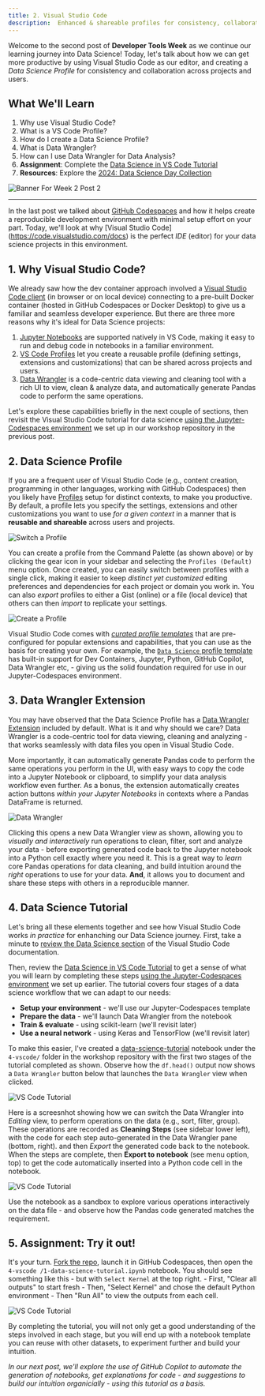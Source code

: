 ```yaml
---
title: 2. Visual Studio Code
description:  Enhanced & shareable profiles for consistency, collaboration
---
```


Welcome to the second post of **Developer Tools Week** as we continue our learning journey into Data Science! Today, let's talk about how we can get more productive by using Visual Studio Code as our editor, and creating a _Data Science Profile_ for consistency and collaboration across projects and users.

## What We'll Learn
1. Why use Visual Studio Code?
1. What is a VS Code Profile?
1. How do I create a Data Science Profile?
1. What is Data Wrangler?
1. How can I use Data Wrangler for Data Analysis?
1. **Assignment**: Complete the [Data Science in VS Code Tutorial](https://code.visualstudio.com/docs/datascience/data-science-tutorial)
1. **Resources**: Explore the [2024: Data Science Day Collection](https://bit.ly/2024-datasci-collection)

![Banner For Week 2 Post 2](./img/DatatScienceDay-DevTools-2.png)

---

In the last post we talked about [GitHub Codespaces](/data-science-day/week-2/1-codespaces/) and how it helps create a reproducible development environment with minimal setup effort on your part. Today, we'll look at why [Visual Studio Code] (https://code.visualstudio.com/docs) is the perfect _IDE_ (editor) for your data science projects in this environment.

## 1. Why Visual Studio Code?

We already saw how the dev container approach involved a [Visual Studio Code client](https://code.visualstudio.com/docs/devcontainers/containers) (in browser or on local device) connecting to a pre-built Docker container (hosted in GitHub Codespaces or Docker Desktop) to give us a familiar and seamless developer experience. But there are three more reasons why it's ideal for Data Science projects:
1. [Jupyter Notebooks](https://code.visualstudio.com/docs/datascience/jupyter-notebooks) are supported natively in VS Code, making it easy to run and debug code in notebooks in a familiar environment.
2. [VS Code Profiles](https://code.visualstudio.com/docs/editor/profiles) let you create a reusable profile (defining settings, extensions and customizations) that can be shared across projects and users.
3. [Data Wrangler](https://code.visualstudio.com/docs/datascience/data-wrangler) is a code-centric data viewing and cleaning tool with a rich UI to view, clean & analyze data, and automatically generate Pandas code to perform the same operations.

Let's explore these capabilities briefly in the next couple of sections, then revisit the Visual Studio Code tutorial for data science [using the Jupyter-Codespaces environment](/data-science-day/week-2/1-codespaces/) we set up in our workshop repository in the previous post.

## 2. Data Science Profile

If you are a frequent user of Visual Studio Code (e.g., content creation, programming in other languages, working with GitHub Codespaces) then you likely have [Profiles](https://code.visualstudio.com/docs/editor/profiles#_data-science-profile-template) setup for distinct contexts, to make you productive. By default, a profile lets you specify the settings, extensions and other customizations you want to use _for a given context_ in a manner that is **reusable and shareable** across users and projects.

![Switch a Profile](https://code.visualstudio.com/assets/docs/editor/profiles/create-profile.png)

You can create a profile from the Command Palette (as shown above) or by clicking the gear icon in your sidebar and selecting the `Profiles (Default)` menu option. Once created, you can easily switch between profiles with a single click, making it easier to keep _distinct yet customized_ editing preferences and dependencies for each project or domain you work in. You can also _export_ profiles to either a Gist (online) or a file (local device) that others can then _import_ to replicate your settings. 

![Create a Profile](https://code.visualstudio.com/assets/docs/editor/profiles/create-profile-dialog.png)

Visual Studio Code comes with [_curated profile templates_](https://code.visualstudio.com/docs/editor/profiles#_profile-templates) that are pre-configured for popular extensions and capabilities, that you can use as the basis for creating your own. For example, the [`Data Science` profile template](https://code.visualstudio.com/docs/editor/profiles#_data-science-profile-template) has built-in support for Dev Containers, Jupyter, Python, GitHub Copilot, Data Wrangler etc, - giving us the solid foundation required for use in our Jupyter-Codespaces environment.

## 3. Data Wrangler Extension

You may have observed that the Data Science Profile has a [Data Wrangler Extension](https://code.visualstudio.com/docs/datascience/data-wrangler) included by default. What is it and why should we care? Data Wrangler is a code-centric tool for data viewing, cleaning and analyzing - that works seamlessly with data files you open in Visual Studio Code.

More importantly, it can automatically generate Pandas code to perform the same operations you perform in the UI, with easy ways to copy the code into a Jupyter Notebook or clipboard, to simplify your data analysis workflow even further. As a bonus, the extension automatically creates action buttons _within your Jupyter Notebooks_ in contexts where a Pandas DataFrame is returned. 

![Data Wrangler](https://code.visualstudio.com/assets/docs/datascience/data-wrangler/full-dw-loop.gif)

Clicking this opens a new Data Wrangler view as shown, allowing you to _visually and interactively_ run operations to clean, filter, sort and analyze your data - before exporting generated code back to the Jupyter notebook into a Python cell exactly where you need it. This is a great way to _learn_ core Pandas operations for data cleaning, and build intuition around the _right_ operations to use for your data. **And**, it allows you to document and share these steps with others in a reproducible manner.

## 4. Data Science Tutorial

Let's bring all these elements together and see how Visual Studio Code works _in practice_ for enhanching our Data Science journey. First, take a minute to [review the Data Science section](https://code.visualstudio.com/docs/datascience/overview) of the Visual Studio Code documentation.

Then, review the [Data Science in VS Code Tutorial](https://code.visualstudio.com/docs/datascience/data-science-tutorial) to get a sense of what you will learn by completing these steps [using the Jupyter-Codespaces environment](/data-science-day/week-2/1-codespaces/) we set up earlier. The tutorial covers four stages of a data science workflow that we can adapt to our needs:
 - **Setup your environment** - we'll use our Jupyter-Codespaces template
 - **Prepare the data** - we'll launch Data Wrangler from the notebook
 - **Train & evaluate** - using scikit-learn (we'll revisit later)
 - **Use a neural network** - using Keras and TensorFlow (we'll revisit later)

To make this easier, I've created a [data-science-tutorial](https://github.com/nitya/pydata-analysis-workshop/blob/main/4-vscode/1-data-science-tutorial.ipynb) notebook under the `4-vscode/` folder in the workshop repository with the first two stages of the tutorial completed as shown. Observe how the `df.head()` output now shows a `Data Wrangler` button below that launches the `Data Wrangler` view when clicked.

![VS Code Tutorial](./img/vscode-tutorial-prepare.png)

Here is a screesnhot showing how we can switch the Data Wrangler into _Editing_ view, to perform operations on the data (e.g., sort, filter, group). These operations are recorded as **Cleaning Steps** (see sidebar lower left), with the code for each step auto-generated in the Data Wrangler pane (bottom, right). and then _Export_ the generated code back to the notebook. When the steps are complete, then **Export to notebook** (see menu option, top) to get the code automatically inserted into a Python code cell in the notebook.

![VS Code Tutorial](./img/vscode-tutorial-wrangle.png)

Use the notebook as a sandbox to explore various operations interactively on the data file - and observe how the Pandas code generated matches the requirement.

## 5. Assignment: Try it out!

It's your turn. [Fork the repo](https://github.com/nitya/pydata-analysis-workshop/tree/main), launch it in GitHub Codespaces, then open the `4-vscode
/1-data-science-tutorial.ipynb` notebook. You should see something like this - but with `Select Kernel` at the top right. 
    - First, "Clear all outputs" to start fresh
    - Then, "Select Kernel" and chose the default Python environment
    - Then "Run All" to view the outputs from each cell.

![VS Code Tutorial](./img/vscode-tutorial-setup.png)

By completing the tutorial, you will not only get a good understanding of the steps involved in each stage, but you will end up with a notebook template you can reuse with other datasets, to experiment further and build your intuition.

_In our next post, we'll explore the use of GitHub Copilot to automate the generation of notebooks, get explanations for code - and suggestions to build our intuition organicially - using this tutorial as a basis._